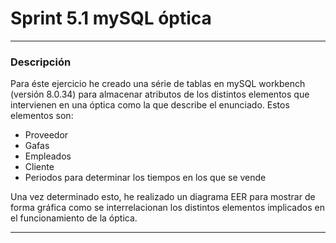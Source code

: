 # Sprint 5.1 mySQL óptica
---
### Descripción

Para éste ejercicio he creado una série de tablas en mySQL workbench (versión 8.0.34) para almacenar atributos de los distintos elementos que intervienen en una óptica como la que describe el enunciado. Estos elementos son: 

- Proveedor
- Gafas
- Empleados
- Cliente
- Periodos para determinar los tiempos en los que se vende

Una vez determinado esto, he realizado un diagrama EER para mostrar de forma gráfica como se interrelacionan los distintos elementos implicados en el funcionamiento de la óptica.

---

